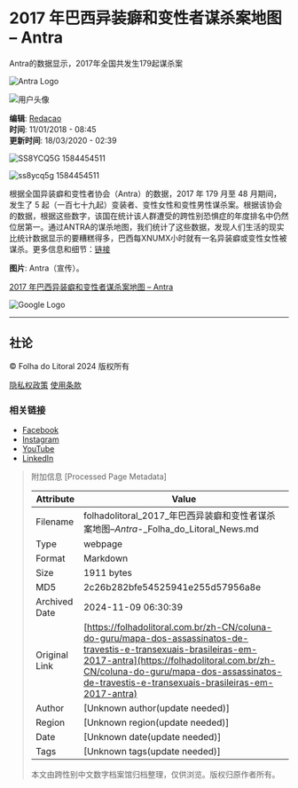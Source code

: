 # 2017 年巴西异装癖和变性者谋杀案地图 – Antra

Antra的数据显示，2017年全国共发生179起谋杀案

![Antra Logo](https://folhadolitoral.com.br/wp-content/uploads/2024/07/logo-folha-do-litoral.webp)

![用户头像](https://folhadolitoral.com.br/wp-content/uploads/2022/06/avatar_user_49_1656449423.jpg)

**编辑**: [Redacao](https://folhadolitoral.com.br/zh-CN/%E4%BD%9C%E8%80%85/Redacao/)  
**时间**: 11/01/2018 - 08:45  
**更新时间**: 18/03/2020 - 02:39

![SS8YCQ5G 1584454511](https://folhadolitoral.com.br/wp-content/uploads/2020/03/ss8ycq5g_1584454511.jpg)

![ss8ycq5g 1584454511](https://folhadolitoral.com.br/wp-content/uploads/2020/03/ss8ycq5g_1584454511.jpg)

根据全国异装癖和变性者协会（Antra）的数据，2017 年 179 月至 48 月期间，发生了 5 起（一百七十九起）变装者、变性女性和变性男性谋杀案。根据该协会的数据，根据这些数字，该国在统计该人群遭受的跨性别恐惧症的年度排名中仍然位居第一。通过ANTRA的谋杀地图，我们统计了这些数据，发现人们生活的现实比统计数据显示的要糟糕得多，巴西每XNUMX小时就有一名异装癖或变性女性被谋杀。更多信息和细节：[链接](https://goo.gl/JUAwRX)

**图片**: Antra（宣传）。

[2017 年巴西异装癖和变性者谋杀案地图 – Antra](https://news.google.com/publications/CAAqBwgKMPrutQswh4rNAw?hl=pt-BR&gl=BR&ceid=BR:pt-419)

![Google Logo](https://folhadolitoral.com.br/wp-content/uploads/2024/05/google.png)

---

## 社论

© Folha do Litoral 2024 版权所有

[隐私权政策](#) [使用条款](#)

### 相关链接
- [Facebook](https://www.facebook.com/folhadolitoralnews)
- [Instagram](https://www.instagram.com/folhadolitoralnews)
- [YouTube](https://www.youtube.com/@FolhadoLitoralNews)
- [LinkedIn](https://www.linkedin.com/company/folha-do-litoral-news/)

> 附加信息 [Processed Page Metadata]
>
> | Attribute       | Value                                  |
> |-----------------|----------------------------------------|
> | Filename        | folhadolitoral_2017_年巴西异装癖和变性者谋杀案地图–_Antra_-_Folha_do_Litoral_News.md                             |
> | Type            | webpage                                 |
> | Format          | Markdown                               |
> | Size            | 1911 bytes                           |
> | MD5             | 2c26b282bfe54525941e255d57956a8e                                  |
> | Archived Date   | 2024-11-09 06:30:39                             |
> | Original Link   | [https://folhadolitoral.com.br/zh-CN/coluna-do-guru/mapa-dos-assassinatos-de-travestis-e-transexuais-brasileiras-em-2017-antra](https://folhadolitoral.com.br/zh-CN/coluna-do-guru/mapa-dos-assassinatos-de-travestis-e-transexuais-brasileiras-em-2017-antra)                         |
> | Author          | [Unknown author(update needed)]                              |
> | Region          | [Unknown region(update needed)]                              |
> | Date            | [Unknown date(update needed)]                                 |
> | Tags            | [Unknown tags(update needed)]                                 |
>
> 本文由跨性别中文数字档案馆归档整理，仅供浏览。版权归原作者所有。
>